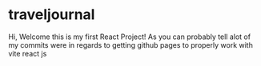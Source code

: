 # traveljournal


Hi, Welcome this is my first React Project! 
As you can probably tell alot of my commits were in regards to getting github pages to properly work with vite react js 

